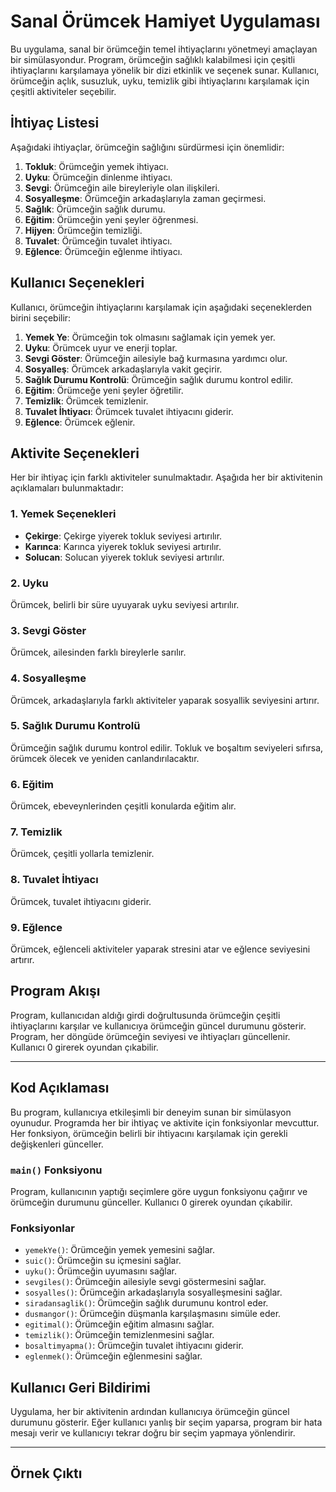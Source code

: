 # Sanal Örümcek Hamiyet Uygulaması

Bu uygulama, sanal bir örümceğin temel ihtiyaçlarını yönetmeyi amaçlayan bir simülasyondur. Program, örümceğin sağlıklı kalabilmesi için çeşitli ihtiyaçlarını karşılamaya yönelik bir dizi etkinlik ve seçenek sunar. Kullanıcı, örümceğin açlık, susuzluk, uyku, temizlik gibi ihtiyaçlarını karşılamak için çeşitli aktiviteler seçebilir.

## İhtiyaç Listesi

Aşağıdaki ihtiyaçlar, örümceğin sağlığını sürdürmesi için önemlidir:

1. **Tokluk**: Örümceğin yemek ihtiyacı.
2. **Uyku**: Örümceğin dinlenme ihtiyacı.
3. **Sevgi**: Örümceğin aile bireyleriyle olan ilişkileri.
4. **Sosyalleşme**: Örümceğin arkadaşlarıyla zaman geçirmesi.
5. **Sağlık**: Örümceğin sağlık durumu.
6. **Eğitim**: Örümceğin yeni şeyler öğrenmesi.
7. **Hijyen**: Örümceğin temizliği.
8. **Tuvalet**: Örümceğin tuvalet ihtiyacı.
9. **Eğlence**: Örümceğin eğlenme ihtiyacı.

## Kullanıcı Seçenekleri

Kullanıcı, örümceğin ihtiyaçlarını karşılamak için aşağıdaki seçeneklerden birini seçebilir:

1. **Yemek Ye**: Örümceğin tok olmasını sağlamak için yemek yer.
2. **Uyku**: Örümcek uyur ve enerji toplar.
3. **Sevgi Göster**: Örümceğin ailesiyle bağ kurmasına yardımcı olur.
4. **Sosyalleş**: Örümcek arkadaşlarıyla vakit geçirir.
5. **Sağlık Durumu Kontrolü**: Örümceğin sağlık durumu kontrol edilir.
6. **Eğitim**: Örümceğe yeni şeyler öğretilir.
7. **Temizlik**: Örümcek temizlenir.
8. **Tuvalet İhtiyacı**: Örümcek tuvalet ihtiyacını giderir.
9. **Eğlence**: Örümcek eğlenir.

## Aktivite Seçenekleri

Her bir ihtiyaç için farklı aktiviteler sunulmaktadır. Aşağıda her bir aktivitenin açıklamaları bulunmaktadır:

### 1. Yemek Seçenekleri
- **Çekirge**: Çekirge yiyerek tokluk seviyesi artırılır.
- **Karınca**: Karınca yiyerek tokluk seviyesi artırılır.
- **Solucan**: Solucan yiyerek tokluk seviyesi artırılır.

### 2. Uyku
Örümcek, belirli bir süre uyuyarak uyku seviyesi artırılır.

### 3. Sevgi Göster
Örümcek, ailesinden farklı bireylerle sarılır.

### 4. Sosyalleşme
Örümcek, arkadaşlarıyla farklı aktiviteler yaparak sosyallik seviyesini artırır.

### 5. Sağlık Durumu Kontrolü
Örümceğin sağlık durumu kontrol edilir. Tokluk ve boşaltım seviyeleri sıfırsa, örümcek ölecek ve yeniden canlandırılacaktır.

### 6. Eğitim
Örümcek, ebeveynlerinden çeşitli konularda eğitim alır.

### 7. Temizlik
Örümcek, çeşitli yollarla temizlenir.

### 8. Tuvalet İhtiyacı
Örümcek, tuvalet ihtiyacını giderir.

### 9. Eğlence
Örümcek, eğlenceli aktiviteler yaparak stresini atar ve eğlence seviyesini artırır.

## Program Akışı

Program, kullanıcıdan aldığı girdi doğrultusunda örümceğin çeşitli ihtiyaçlarını karşılar ve kullanıcıya örümceğin güncel durumunu gösterir. Program, her döngüde örümceğin seviyesi ve ihtiyaçları güncellenir. Kullanıcı 0 girerek oyundan çıkabilir.

---

## Kod Açıklaması

Bu program, kullanıcıya etkileşimli bir deneyim sunan bir simülasyon oyunudur. Programda her bir ihtiyaç ve aktivite için fonksiyonlar mevcuttur. Her fonksiyon, örümceğin belirli bir ihtiyacını karşılamak için gerekli değişkenleri günceller.

### `main()` Fonksiyonu
Program, kullanıcının yaptığı seçimlere göre uygun fonksiyonu çağırır ve örümceğin durumunu günceller. Kullanıcı 0 girerek oyundan çıkabilir.

### Fonksiyonlar
- `yemekYe()`: Örümceğin yemek yemesini sağlar.
- `suic()`: Örümceğin su içmesini sağlar.
- `uyku()`: Örümceğin uyumasını sağlar.
- `sevgiles()`: Örümceğin ailesiyle sevgi göstermesini sağlar.
- `sosyalles()`: Örümceğin arkadaşlarıyla sosyalleşmesini sağlar.
- `siradansaglik()`: Örümceğin sağlık durumunu kontrol eder.
- `dusmangor()`: Örümceğin düşmanla karşılaşmasını simüle eder.
- `egitimal()`: Örümceğin eğitim almasını sağlar.
- `temizlik()`: Örümceğin temizlenmesini sağlar.
- `bosaltimyapma()`: Örümceğin tuvalet ihtiyacını giderir.
- `eglenmek()`: Örümceğin eğlenmesini sağlar.

## Kullanıcı Geri Bildirimi

Uygulama, her bir aktivitenin ardından kullanıcıya örümceğin güncel durumunu gösterir. Eğer kullanıcı yanlış bir seçim yaparsa, program bir hata mesajı verir ve kullanıcıyı tekrar doğru bir seçim yapmaya yönlendirir.

---

## Örnek Çıktı


